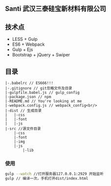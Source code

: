 ## Santi 武汉三泰硅宝新材料有限公司

## 技术点

- LESS + Gulp
- ES6 + Webpack
- Gulp + Ejs
- Bootstrap + jQuery + Swiper

## 目录

```
|-.babelrc // ES666!!!
|-.gitignore // git忽略文件及目录
|-gulpfile.babel.js // gulp_config
|-package.json // npm
|-README.md // You're looking at me
|-webpack.config.js // webpack_config<br/>
|-dist // 生成目录
|	|-css
|	|-font
|	|-js
|-src //源文件目录
	|-css
	|-font
	|-img
	|-js
		|-lib
```

### 使用

```bash
gulp --watch //打开服务器127.0.0.1:2929 开始监听
gulp // 编译一次，手机打开dist/index.html
```

